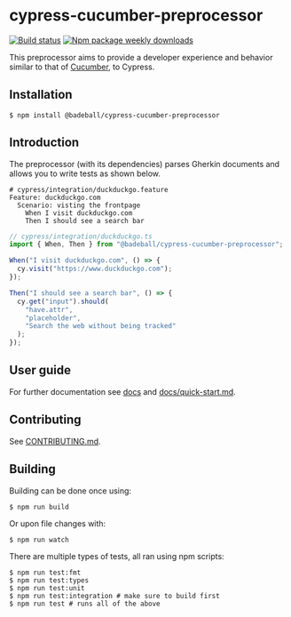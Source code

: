 # cypress-cucumber-preprocessor

[![Build status](https://github.com/badeball/cypress-cucumber-preprocessor/actions/workflows/build.yml/badge.svg)](https://github.com/badeball/cypress-cucumber-preprocessor/actions/workflows/build.yml)
[![Npm package weekly downloads](https://badgen.net/npm/dw/@badeball/cypress-cucumber-preprocessor)](https://npmjs.com/package/@badeball/cypress-cucumber-preprocessor)

This preprocessor aims to provide a developer experience and behavior similar to that of [Cucumber](https://cucumber.io/), to Cypress.

## Installation

```
$ npm install @badeball/cypress-cucumber-preprocessor
```

## Introduction

The preprocessor (with its dependencies) parses Gherkin documents and allows you to write tests as shown below.

```cucumber
# cypress/integration/duckduckgo.feature
Feature: duckduckgo.com
  Scenario: visting the frontpage
    When I visit duckduckgo.com
    Then I should see a search bar
```

```ts
// cypress/integration/duckduckgo.ts
import { When, Then } from "@badeball/cypress-cucumber-preprocessor";

When("I visit duckduckgo.com", () => {
  cy.visit("https://www.duckduckgo.com");
});

Then("I should see a search bar", () => {
  cy.get("input").should(
    "have.attr",
    "placeholder",
    "Search the web without being tracked"
  );
});
```

## User guide

For further documentation see [docs](docs/readme.md) and [docs/quick-start.md](docs/quick-start.md).

## Contributing

See [CONTRIBUTING.md](CONTRIBUTING.md).

## Building

Building can be done once using:

```
$ npm run build
```

Or upon file changes with:

```
$ npm run watch
```

There are multiple types of tests, all ran using npm scripts:

```
$ npm run test:fmt
$ npm run test:types
$ npm run test:unit
$ npm run test:integration # make sure to build first
$ npm run test # runs all of the above
```
